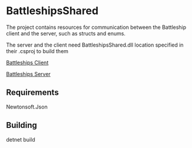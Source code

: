 # BattleshipsShared

The project contains resources for communication between the Battleship client and the server, such as structs and enums.

The server and the client need BattleshipsShared.dll location specified in their .csproj to build them

 [Battleships Client](https://github.com/Awluple/Battleships)
 
 [Battleships Server](https://github.com/Awluple/BattleshipsServer)

 ## Requirements
 Newtonsoft.Json
 
 ## Building
 detnet build
